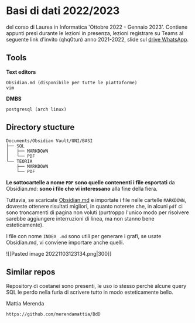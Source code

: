 # Basi di dati 2022/2023

del corso di Laurea in Informatica 'Ottobre 2022 - Gennaio 2023'.
Contiene appunti presi durante le lezioni in presenza, lezioni registrare su Teams al seguente link d'invito (qhq0tun) anno 2021-2022, slide sul [drive WhatsApp](https://drive.google.com/drive/folders/1hdHk5s0ys5xMJSEa-XeIjJ0rjM3nY5jW).

## Tools

**Text editors**

	Obsidian.md (disponibile per tutte le piattaforme)
	vim

**DMBS**

	postgresql (arch linux)

## Directory stucture

```
Documents/Obsidian Vault/UNI/BASI
├── SQL
│   ├── MARKDOWN
│   └── PDF
└── TEORIA
    ├── MARKDOWN
    └── PDF
```

**Le sottocartelle a nome `PDF` sono quelle contenenti i file esportati** da Obsidian.md: **sono i file che vi interessano** alla fine della fiera.

Tuttavia, se scaricate [Obsidian.md](https://obsidian.md/) e importate i file nelle cartelle `MARKDOWN`, dovreste ottenere risultati migliori, in quanto noterete che, in alcuni `pdf` ci sono troncamenti di pagina non voluti (purtroppo l'unico modo per risolvere sarebbe aggiungere interruzioni di linea, ma non stanno bene esteticamente).

I file con nome `INDEX_.md` sono utili per generare i grafi, se usate Obsidian.md, vi conviene importare anche quelli.

![[Pasted image 20221103123134.png|300]]

## Similar repos
Repository di coetanei sono presenti, le uso io stesso perché alcune query SQL le perdo nella furia di scrivere tutto in modo esteticamente bello.

Mattia Merenda

	https://github.com/merendamattia/BdD